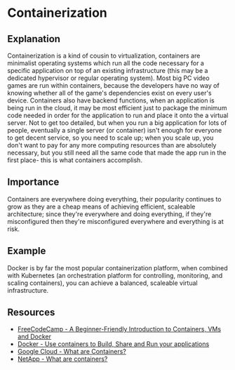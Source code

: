 # Containerization

## Explanation

Containerization is a kind of cousin to virtualization, containers are minimalist operating systems which run all the code necessary for a specific application on top of an existing infrastructure (this may be a dedicated hypervisor or regular operating system).  Most big PC video games are run within containers, because the developers have no way of knowing whether all of the game's dependencies exist on every user's device.  Containers also have backend functions, when an application is being run in the cloud, it may be most efficient just to package the minimum code needed in order for the application to run and place it onto the a virtual server.  Not to get too detailed, but when you run a big application for lots of people, eventually a single server (or container) isn't enough for everyone to get decent service, so you need to scale up; when you scale up, you don't want to pay for any more computing resources than are absolutely necessary, but you still need all the same code that made the app run in the first place- this is what containers accomplish.

## Importance

Containers are everywhere doing everything, their popularity continues to grow as they are a cheap means of achieving efficient, scaleable architecture; since they're everywhere and doing everything, if they're misconfigured then they're misconfigured everywhere and everything is at risk.

## Example

Docker is by far the most popular containerization platform, when combined with Kubernetes (an orchestration platform for controlling, monitoring, and scaling containers), you can achieve a balanced, scaleable virtual infrastructure.

## Resources

- [FreeCodeCamp - A Beginner-Friendly Introduction to Containers, VMs and Docker](https://www.freecodecamp.org/news/a-beginner-friendly-introduction-to-containers-vms-and-docker-79a9e3e119b/)
- [Docker - Use containers to Build, Share and Run your applications](https://www.docker.com/resources/what-container/)
- [Google Cloud - What are Containers?](https://cloud.google.com/learn/what-are-containers)
- [NetApp - What are containers?](https://www.netapp.com/devops-solutions/what-are-containers/)